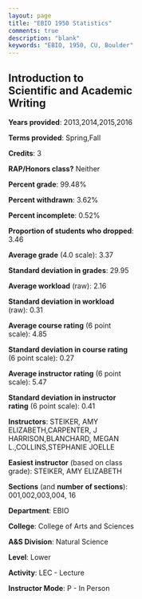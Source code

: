 ```yaml
---
layout: page
title: "EBIO 1950 Statistics"
comments: true
description: "blank"
keywords: "EBIO, 1950, CU, Boulder"
--- 
```

<head>
<script src="https://ajax.googleapis.com/ajax/libs/jquery/2.1.3/jquery.min.js"></script>
<script src="https://dl.dropboxusercontent.com/s/pc42nxpaw1ea4o9/highcharts.js?dl=0"></script>
<!-- <script src="../assets/js/highcharts.js"></script> -->
<style type="text/css">@font-face {
	font-family: "Bebas Neue";
	src: url(https://www.filehosting.org/file/details/544349/BebasNeue%20Regular.otf) format("opentype");
	}
	h1.Bebas { 
		font-family: "Bebas Neue", Verdana, Tahoma;
	}
</style>
</head>
<body>
	<div id="container" style="float: right; width: 45%; height: 88%; margin-left: 2.5%; margin-right: 2.5%;"></div>
	<script language="JavaScript">
		$(document).ready(function() {
		var chart = {type: 'column'};
		var title = {text: 'Grade Distribution'};
		var xAxis = {categories: ['A','B','C','D','F'],crosshair: true};
		var yAxis = {min: 0,title: {text: 'Percentage'}};
		var tooltip = {headerFormat: '<center><b><span style="font-size:20px">{point.key}</span></b></center>',
		               pointFormat: '<td style="padding:0"><b>{point.y:.1f}%</b></td>',
		               footerFormat: '</table>',shared: true,useHTML: true};
		var plotOptions = {column: {pointPadding: 0.0,borderWidth: 0}};  
		var credits = {enabled: false};var series= [{name: 'Percent',data: [58.63,30.22,7.91,0.72,2.52,]}];
		var json = {};
		json.chart = chart;
		json.title = title;
		json.tooltip = tooltip;
		json.xAxis = xAxis;
		json.yAxis = yAxis;  
		json.series = series;
		json.plotOptions = plotOptions;  
		json.credits = credits;
		$('#container').highcharts(json);
	});
	</script>
</body>
			   
## Introduction to Scientific and Academic Writing

**Years provided**: 2013,2014,2015,2016

**Terms provided**: Spring,Fall

**Credits**: 3

**RAP/Honors class?** Neither

**Percent grade**: 99.48%

**Percent withdrawn**: 3.62%

**Percent incomplete**: 0.52%

**Proportion of students who dropped**: 3.46

**Average grade** (4.0 scale): 3.37

**Standard deviation in grades**: 29.95

**Average workload** (raw): 2.16

**Standard deviation in workload** (raw): 0.31

**Average course rating** (6 point scale): 4.85

**Standard deviation in course rating** (6 point scale): 0.27

**Average instructor rating** (6 point scale): 5.47

**Standard deviation in instructor rating** (6 point scale): 0.41

**Instructors**: STEIKER, AMY ELIZABETH,CARPENTER, J HARRISON,BLANCHARD, MEGAN L.,COLLINS,STEPHANIE JOELLE

**Easiest instructor** (based on class grade): STEIKER, AMY ELIZABETH

**Sections** (and **number of sections**): 001,002,003,004, 16

**Department**: EBIO

**College**: College of Arts and Sciences

**A&S Division**: Natural Science

**Level**: Lower

**Activity**: LEC - Lecture

**Instructor Mode**: P  - In Person